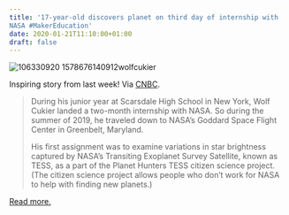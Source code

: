 ```yaml
---
title: '17-year-old discovers planet on third day of internship with
NASA #MakerEducation'
date: 2020-01-21T11:10:00+01:00
draft: false
---
```


![106330920 1578676140912wolfcukier](https://cdn-blog.adafruit.com/uploads/2020/01/106330920-1578676140912wolfcukier.jpg "106330920-1578676140912wolfcukier.jpg")

Inspiring story from last week! Via [CNBC](https://www.cnbc.com/2020/01/10/17-year-old-discovers-planet-on-third-day-of-internship-with-nasa.html).

> During his junior year at Scarsdale High School in New York, Wolf Cukier landed a two-month internship with NASA. So during the summer of 2019, he traveled down to NASA’s Goddard Space Flight Center in Greenbelt, Maryland.
> 
> His first assignment was to examine variations in star brightness captured by NASA’s Transiting Exoplanet Survey Satellite, known as TESS, as a part of the Planet Hunters TESS citizen science project. (The citizen science project allows people who don’t work for NASA to help with finding new planets.)

[Read more.](https://www.cnbc.com/2020/01/10/17-year-old-discovers-planet-on-third-day-of-internship-with-nasa.html)